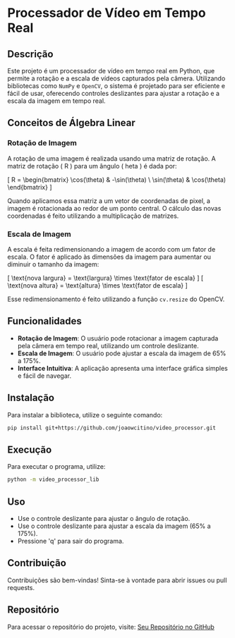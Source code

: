 # Processador de Vídeo em Tempo Real

## Descrição

Este projeto é um processador de vídeo em tempo real em Python, que permite a rotação e a escala de vídeos capturados pela câmera. Utilizando bibliotecas como `NumPy` e `OpenCV`, o sistema é projetado para ser eficiente e fácil de usar, oferecendo controles deslizantes para ajustar a rotação e a escala da imagem em tempo real.

## Conceitos de Álgebra Linear

### Rotação de Imagem

A rotação de uma imagem é realizada usando uma matriz de rotação. A matriz de rotação \( R \) para um ângulo \( 	heta \) é dada por:

\[
R = \begin{bmatrix} \cos(\theta) & -\sin(\theta) \\ \sin(\theta) & \cos(\theta) \end{bmatrix}
\]

Quando aplicamos essa matriz a um vetor de coordenadas de pixel, a imagem é rotacionada ao redor de um ponto central. O cálculo das novas coordenadas é feito utilizando a multiplicação de matrizes.

### Escala de Imagem

A escala é feita redimensionando a imagem de acordo com um fator de escala. O fator é aplicado às dimensões da imagem para aumentar ou diminuir o tamanho da imagem:

\[
\text{nova largura} = \text{largura} \times \text{fator de escala}
\]
\[
\text{nova altura} = \text{altura} \times \text{fator de escala}
\]

Esse redimensionamento é feito utilizando a função `cv.resize` do OpenCV.

## Funcionalidades

- **Rotação de Imagem**: O usuário pode rotacionar a imagem capturada pela câmera em tempo real, utilizando um controle deslizante.
- **Escala de Imagem**: O usuário pode ajustar a escala da imagem de 65% a 175%.
- **Interface Intuitiva**: A aplicação apresenta uma interface gráfica simples e fácil de navegar.

## Instalação

Para instalar a biblioteca, utilize o seguinte comando:

```bash
pip install git+https://github.com/joaowcitino/video_processor.git
```

## Execução

Para executar o programa, utilize:

```bash
python -m video_processor_lib
```

## Uso

- Use o controle deslizante para ajustar o ângulo de rotação.
- Use o controle deslizante para ajustar a escala da imagem (65% a 175%).
- Pressione 'q' para sair do programa.

## Contribuição

Contribuições são bem-vindas! Sinta-se à vontade para abrir issues ou pull requests.

## Repositório

Para acessar o repositório do projeto, visite: [Seu Repositório no GitHub](https://github.com/joaowcitino/video_processor)
